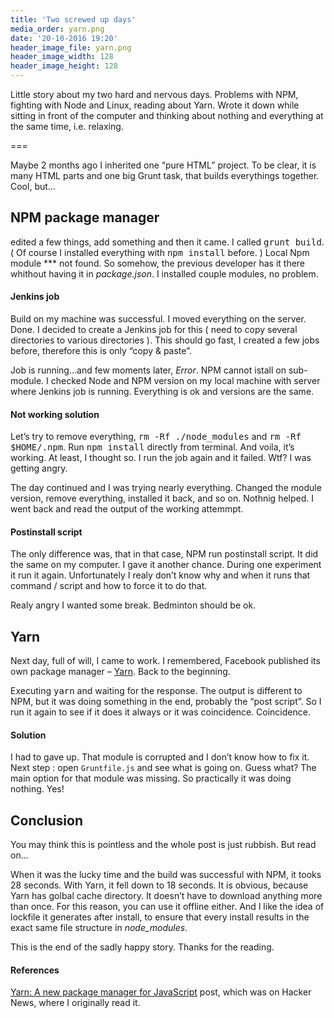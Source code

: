 ```yaml
---
title: 'Two screwed up days'
media_order: yarn.png
date: '20-10-2016 19:20'
header_image_file: yarn.png
header_image_width: 128
header_image_height: 128
---
```


Little story about my two hard and nervous days. Problems with NPM, fighting with Node and Linux, reading about Yarn. Wrote it down while sitting in front of the computer and thinking about nothing and everything at the same time, i.e. relaxing.

===

Maybe 2 months ago I inherited one “pure HTML” project. To be clear, it is many HTML parts and one big Grunt task, that builds everythings together. Cool, but…

## NPM package manager

 edited a few things, add something and then it came. I called <kbd>grunt build</kbd>. ( Of course I installed everything with <kbd>npm install</kbd> before. ) Local Npm module *** not found. So somehow, the previous developer has it there whithout having it in *package.json*. I installed couple modules, no problem.

#### Jenkins job

Build on my machine was successful. I moved everything on the server. Done. I decided to create a Jenkins job for this ( need to copy several directories to various directories ). This should go fast, I created a few jobs before, therefore this is only “copy & paste”.

Job is running…and few moments later, *Error*. NPM cannot istall on sub-module. I checked Node and NPM version on my local machine with server where Jenkins job is running. Everything is ok and versions are the same.

#### Not working solution

Let’s try to remove everything, <kbd>rm -Rf ./node_modules</kbd> and <kbd>rm -Rf $HOME/.npm</kbd>. Run <kbd>npm install</kbd> directly from terminal. And voila, it’s working. At least, I thought so. I run the job again and it failed. Wtf? I was getting angry.

The day continued and I was trying nearly everything. Changed the module version, remove everything, installed it back, and so on. Nothnig helped. I went back and read the output of the working attemmpt.

#### Postinstall script

The only difference was, that in that case, NPM run postinstall script. It did the same on my computer. I gave it another chance. During one experiment it run it again. Unfortunately I realy don’t know why and when it runs that command / script and how to force it to do that.

Realy angry I wanted some break. Bedminton should be ok.

## Yarn

Next day, full of will, I came to work. I remembered, Facebook published its own package manager – [Yarn](https://yarnpkg.com/). Back to the beginning.

Executing <kbd>yarn</kbd> and waiting for the response. The output is different to NPM, but it was doing something in the end, probably the “post script”. So I run it again to see if it does it always or it was coincidence. Coincidence.

#### Solution

I had to gave up. That module is corrupted and I don’t know how to fix it. Next step : open `Gruntfile.js` and see what is going on. Guess what? The main option for that module was missing. So practically it was doing nothing. Yes!

## Conclusion

You may think this is pointless and the whole post is just rubbish. But read on…

When it was the lucky time and the build was successful with NPM, it tooks 28 seconds. With Yarn, it fell down to 18 seconds. It is obvious, because Yarn has golbal cache directory. It doesn’t have to download anything more than once. For this reason, you can use it offline either. And I like the idea of lockfile it generates after install, to ensure that every install results in the exact same file structure in *node_modules*.

This is the end of the sadly happy story. Thanks for the reading.

#### References

[Yarn: A new package manager for JavaScript](https://code.facebook.com/posts/1840075619545360) post, which was on Hacker News, where I originally read it.
